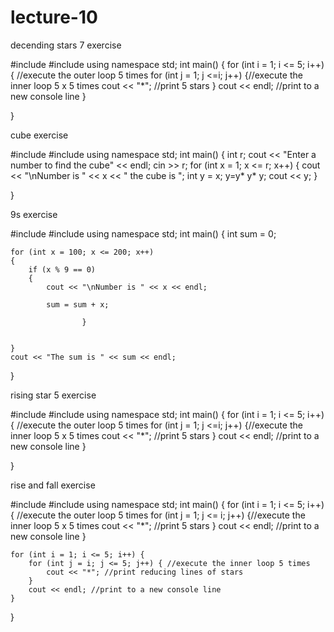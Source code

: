 # lecture-10

decending stars 7 exercise

#include <iostream>
#include <string>
using namespace std;
int main()
{
	for (int i = 1; i <= 5; i++)
	{ //execute the outer loop 5 times 
		for (int j = 1; j <=i; j++)
		{//execute the inner loop 5 x 5 times
			cout << "*"; //print 5 stars
		}
		cout << endl; //print to a new console line 
	}


}
  
  
  cube exercise
  
  
  #include <iostream>
#include <string>
using namespace std;
int main()
{
	int r;
	cout << "Enter a number to find the cube" << endl;
	cin >> r;
	for (int x = 1; x <= r; x++)
	{
		cout << "\nNumber is " << x << " the cube is ";
		int y = x;
		y=y* y* y;
		cout << y;
	}

}
             

9s exercise
             
             
#include <iostream>
#include <string>
using namespace std;
int main()
{
	int sum = 0;
	
	for (int x = 100; x <= 200; x++)
	{
		if (x % 9 == 0)
		{
			cout << "\nNumber is " << x << endl;
					
			sum = sum + x;
		
					}
		
		
	}
	cout << "The sum is " << sum << endl;
}
             
             
rising star 5 exercise
             
            
             
#include <iostream>
#include <string>
using namespace std;
int main()
{
	for (int i = 1; i <= 5; i++)
	{ //execute the outer loop 5 times 
		for (int j = 1; j <=i; j++)
		{//execute the inner loop 5 x 5 times
			cout << "*"; //print 5 stars
		}
		cout << endl; //print to a new console line 
	}


}
  
  
  
rise and fall exercise
  
  
  
  #include <iostream>
#include <string>
using namespace std;
int main()
{
	for (int i = 1; i <= 5; i++)
	{ //execute the outer loop 5 times 
		for (int j = 1; j <= i; j++)
		{//execute the inner loop 5 x 5 times
			cout << "*"; //print 5 stars
		}
		cout << endl; //print to a new console line 
	}


	for (int i = 1; i <= 5; i++) {
		for (int j = i; j <= 5; j++) { //execute the inner loop 5 times
			cout << "*"; //print reducing lines of stars
		}
		cout << endl; //print to a new console line 
	}


}

             
             
